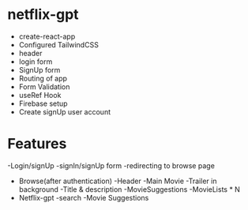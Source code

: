 # netflix-gpt
- create-react-app
- Configured TailwindCSS
- header
- login form
- SignUp form
- Routing of app
- Form Validation
- useRef Hook
- Firebase setup
- Create signUp user account


# Features
-Login/signUp
  -signIn/signUp form
  -redirecting to browse page
- Browse(after authentication)
   -Header
   -Main Movie
      -Trailer in background
      -Title & description
      -MovieSuggestions
         -MovieLists * N
- Netflix-gpt
  -search
  -Movie Suggestions